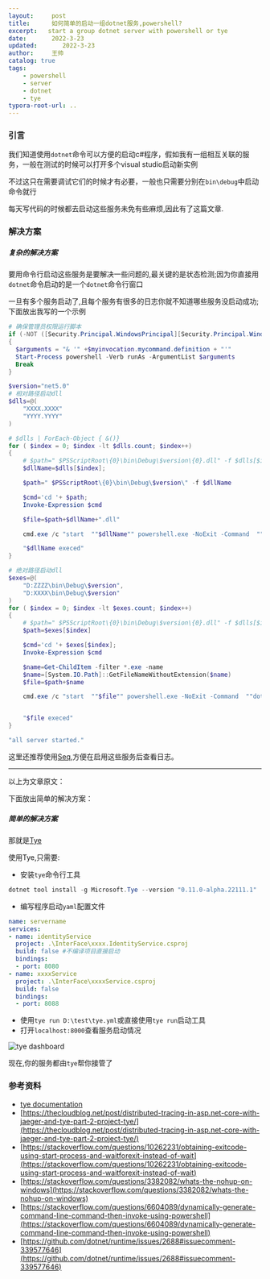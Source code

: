 ```yaml
---
layout:     post
title:      如何简单的启动一组dotnet服务,powershell?
excerpt:   start a group dotnet server with powershell or tye
date:       2022-3-23
updated:       2022-3-23
author:     王帅
catalog: true
tags:
    - powershell
    - server
    - dotnet
    - tye
typora-root-url: ..
---
```


### 引言

我们知道使用`dotnet`命令可以方便的启动c#程序，假如我有一组相互关联的服务，一般在测试的时候可以打开多个visual studio启动新实例

不过这只在需要调试它们的时候才有必要，一般也只需要分别在`bin\debug`中启动命令就行

每天写代码的时候都去启动这些服务未免有些麻烦,因此有了这篇文章.



### 解决方案

##### 复杂的解决方案

要用命令行启动这些服务是要解决一些问题的,最关键的是状态检测;因为你直接用`dotnet`命令启动的是一个`dotnet`命令行窗口

一旦有多个服务启动了,且每个服务有很多的日志你就不知道哪些服务没启动成功;下面放出我写的一个示例

```powershell
# 确保管理员权限运行脚本
if (-NOT ([Security.Principal.WindowsPrincipal][Security.Principal.WindowsIdentity]::GetCurrent()).IsInRole([Security.Principal.WindowsBuiltInRole] "Administrator"))  
{  
  $arguments = "& '" +$myinvocation.mycommand.definition + "'"
  Start-Process powershell -Verb runAs -ArgumentList $arguments
  Break
}

$version="net5.0"
# 相对路径启动dll
$dlls=@(
    "XXXX.XXXX"
    "YYYY.YYYY"
)

# $dlls | ForEach-Object { &()}
for ( $index = 0; $index -lt $dlls.count; $index++)
{
    # $path=" $PSScriptRoot\{0}\bin\Debug\$version\{0}.dll" -f $dlls[$index]
    $dllName=$dlls[$index];

    $path=" $PSScriptRoot\{0}\bin\Debug\$version\" -f $dllName

    $cmd='cd '+ $path;
    Invoke-Expression $cmd

    $file=$path+$dllName+".dll"

    cmd.exe /c "start  ""$dllName"" powershell.exe -NoExit -Command  ""dotnet .\$dllName.dll"""

    "$dllName execed"
}

# 绝对路径启动dll
$exes=@(
    "D:ZZZZ\bin\Debug\$version",
    "D:XXXX\bin\Debug\$version"
)
for ( $index = 0; $index -lt $exes.count; $index++)
{
    # $path=" $PSScriptRoot\{0}\bin\Debug\$version\{0}.dll" -f $dlls[$index]
    $path=$exes[$index]

    $cmd='cd '+ $exes[$index];
    Invoke-Expression $cmd

    $name=Get-ChildItem -filter *.exe -name
    $name=[System.IO.Path]::GetFileNameWithoutExtension($name)
    $file=$path+$name

    cmd.exe /c "start  ""$file"" powershell.exe -NoExit -Command  ""dotnet .\$name.dll"""


    "$file execed"
}

"all server started."
```

这里还推荐使用[Seq](https://datalust.co/seq),方便在启用这些服务后查看日志。

-------

以上为文章原文：

下面放出简单的解决方案：

##### 简单的解决方案

那就是[Tye](https://github.com/dotnet/tye)

使用Tye,只需要:

* 安装`tye`命令行工具

 ```powershell
 dotnet tool install -g Microsoft.Tye --version "0.11.0-alpha.22111.1"
 ```

* 编写程序启动`yaml`配置文件

```yaml
name: servername
services:
- name: identityService
  project: .\InterFace\xxxx.IdentityService.csproj
  build: false #不编译项目直接启动
  bindings:
  - port: 8080
- name: xxxxService
  project: .\InterFace\xxxxService.csproj
  build: false
  bindings:
  - port: 8088  
```

* 使用`tye run D:\test\tye.yml`或直接使用`tye run`启动工具
* 打开`localhost:8000`查看服务启动情况

![tye dashboard](/img/tye_dashboard.png)

现在,你的服务都由`tye`帮你接管了

### 参考资料
* [tye documentation](https://github.com/dotnet/tye/tree/main/docs)
* [https://thecloudblog.net/post/distributed-tracing-in-asp.net-core-with-jaeger-and-tye-part-2-project-tye/](https://thecloudblog.net/post/distributed-tracing-in-asp.net-core-with-jaeger-and-tye-part-2-project-tye/)
* [https://stackoverflow.com/questions/10262231/obtaining-exitcode-using-start-process-and-waitforexit-instead-of-wait](https://stackoverflow.com/questions/10262231/obtaining-exitcode-using-start-process-and-waitforexit-instead-of-wait)
* [https://stackoverflow.com/questions/3382082/whats-the-nohup-on-windows](https://stackoverflow.com/questions/3382082/whats-the-nohup-on-windows)
* [https://stackoverflow.com/questions/6604089/dynamically-generate-command-line-command-then-invoke-using-powershell](https://stackoverflow.com/questions/6604089/dynamically-generate-command-line-command-then-invoke-using-powershell)
* [https://github.com/dotnet/runtime/issues/2688#issuecomment-339577646](https://github.com/dotnet/runtime/issues/2688#issuecomment-339577646)

